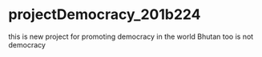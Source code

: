 # projectDemocracy_201b224
this is new project for promoting democracy in the world
 Bhutan too is not democracy
